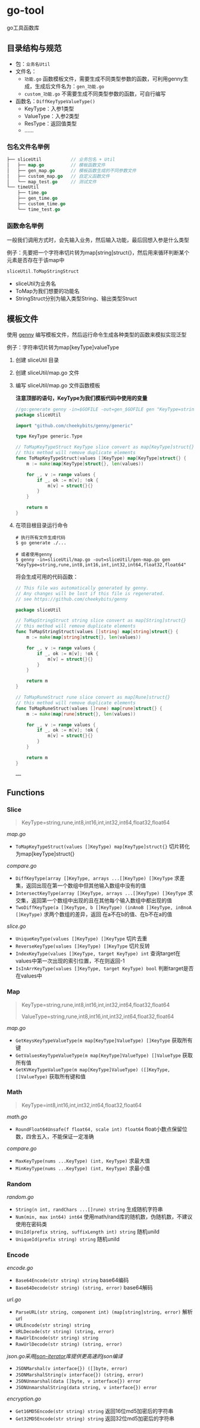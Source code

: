 # go-tool

go工具函数库

## 目录结构与规范

+ 包：`业务名Util`
+ 文件名：
    + `功能.go` 函数模板文件，需要生成不同类型参数的函数，可利用genny生成，生成后文件名为：`gen_功能.go`
    + `custom_功能.go`  不需要生成不同类型参数的函数，可自行编写
+ 函数名：`DiffKeyTypeValueType()` 
    + KeyType：入参1类型
    + ValueType：入参2类型
    + ResType：返回值类型
    + ……

### 包名文件名举例

```go
├── sliceUtil			// 业务包名 + Util
│   ├── map.go			// 模板函数文件
│   ├── gen_map.go		// 模板函数生成的不同参数文件
│   ├── custom_map.go	// 自定义函数文件
│   └── map_test.go		// 测试文件
└── timeUtil
	├── time.go
	├── gen_time.go
	├── custom_time.go
    └── time_test.go
```

### 函数命名举例

一般我们调用方式时，会先输入业务，然后输入功能，最后回想入参是什么类型

例子：先要把一个字符串切片转为map[string]struct{}，然后用来循环判断某个元素是否存在于该map中

```go
sliceUtil.ToMapStringStruct
```

+ sliceUtil为业务名
+ ToMap为我们想要的功能名
+ StringStruct分别为输入类型String、输出类型Struct

## 模板文件

使用 [genny](https://github.com/cheekybits/genny) 编写模板文件，然后运行命令生成各种类型的函数来模拟实现泛型

例子：字符串切片转为map[keyType]valueType

1. 创建 sliceUtil 目录

2. 创建 sliceUtil/map.go 文件

3. 编写 sliceUtil/map.go 文件函数模板

    **注意顶部的语句，KeyType为我们模板代码中使用的变量**

    ```go
    //go:generate genny -in=$GOFILE -out=gen_$GOFILE gen "KeyType=string,rune,int8,int16,int,int32,int64,float32,float64"
    package sliceUtil
    
    import "github.com/cheekybits/genny/generic"
    
    type KeyType generic.Type
    
    // ToMapKeyTypeStruct KeyType slice convert as map[KeyType]struct{}
    // this method will remove duplicate elements
    func ToMapKeyTypeStruct(values []KeyType) map[KeyType]struct{} {
    	m := make(map[KeyType]struct{}, len(values))
    
    	for _, v := range values {
    		if _, ok := m[v]; !ok {
    			m[v] = struct{}{}
    		}
    	}
    
    	return m
    }
    ```

4. 在项目根目录运行命令

    ```shell
    # 执行所有文件生成代码
    $ go generate ./...
    
    # 或者使用genny
    $ genny -in=sliceUtil/map.go -out=sliceUtil/gen-map.go gen "KeyType=string,rune,int8,int16,int,int32,int64,float32,float64"
    ```

    将会生成可用的代码函数：

    ```go
    // This file was automatically generated by genny.
    // Any changes will be lost if this file is regenerated.
    // see https://github.com/cheekybits/genny
    
    package sliceUtil
    
    // ToMapStringStruct string slice convert as map[String]struct{}
    // this method will remove duplicate elements
    func ToMapStringStruct(values []string) map[string]struct{} {
    	m := make(map[string]struct{}, len(values))
    
    	for _, v := range values {
    		if _, ok := m[v]; !ok {
    			m[v] = struct{}{}
    		}
    	}
    
    	return m
    }
    
    // ToMapRuneStruct rune slice convert as map[Rune]struct{}
    // this method will remove duplicate elements
    func ToMapRuneStruct(values []rune) map[rune]struct{} {
    	m := make(map[rune]struct{}, len(values))
    
    	for _, v := range values {
    		if _, ok := m[v]; !ok {
    			m[v] = struct{}{}
    		}
    	}
    
    	return m
    }
    
    ……
    ```

## Functions

### Slice

> KeyType=string,rune,int8,int16,int,int32,int64,float32,float64

*map.go*

+ `ToMapKeyTypeStruct(values []KeyType) map[KeyType]struct{}`  切片转化为map[keyType]struct{}

*compare.go*

+ `DiffKeyType(array []KeyType, arrays ...[]KeyType) []KeyType`  求差集，返回出现在第一个数组中但其他输入数组中没有的值
+ `IntersectKeyType(array []KeyType, arrays ...[]KeyType) []KeyType` 求交集，返回第一个数组中出现的且在其他每个输入数组中都出现的值
+ `TwoDiffKeyType(a []KeyType, b []KeyType) (inAnoB []KeyType, inBnoA []KeyType)` 求两个数组的差异，返回 在a不在b的值、在b不在a的值

*slice.go*

+ `UniqueKeyType(values []KeyType) []KeyType` 切片去重
+ `ReverseKeyType(values []KeyType) []KeyType` 切片反转
+ `IndexKeyType(values []KeyType, target KeyType) int` 查询target在values中第一次出现的索引位置，不在则返回-1
+ `IsInArrKeyType(values []KeyType, target KeyType) bool` 判断target是否在values中

### Map

> KeyType=string,rune,int8,int16,int,int32,int64,float32,float64
>
> ValueType=string,rune,int8,int16,int,int32,int64,float32,float64

*map.go*

+ `GetKeysKeyTypeValueType(m map[KeyType]ValueType) []KeyType` 获取所有键
+ `GetValuesKeyTypeValueType(m map[KeyType]ValueType) []ValueType` 获取所有值
+ `GetKVKeyTypeValueType(m map[KeyType]ValueType) ([]KeyType, []ValueType)` 获取所有键和值

### Math

> KeyType=int8,int16,int,int32,int64,float32,float64

*math.go*

+ `RoundFloat64Unsafe(f float64, scale int) float64` float小数点保留位数，四舍五入，不能保证一定准确

*compare.go*

+ `MaxKeyType(nums ...KeyType) (int, KeyType)` 求最大值
+ `MinKeyType(nums ...KeyType) (int, KeyType)` 求最小值

### Random

*random.go*

+ `String(n int, randChars ...[]rune) string` 生成随机字符串
+ `Num(min, max int64) int64` 使用math/rand库的随机数，伪随机数，不建议使用在密码类
+ `UniId(prefix string, suffixLength int) string` 随机uniId
+ `UniqueId(prefix string) string` 随机uniId

### Encode

*encode.go*

+ `Base64Encode(str string) string`  base64编码
+ `Base64Decode(str string) (string, error)` base64解码

*url.go*

+ `ParseURL(str string, component int) (map[string]string, error)` 解析url
+ `URLEncode(str string) string`
+ `URLDecode(str string) (string, error)`
+ `RawUrlEncode(str string) string`
+ `RawUrlDecode(str string) (string, error)`

*json.go采用[json-iterator](https://github.com/json-iterator/go)库提供更高速的json编译*

+ `JSONMarshal(v interface{}) ([]byte, error)`
+ `JSONMarshalString(v interface{}) (string, error)`
+ `JSONUnmarshal(data []byte, v interface{}) error`
+ `JSONUnmarshalString(data string, v interface{}) error`

*encryption.go*

+ `Get16MD5Encode(str string) string` 返回16位md5加密后的字符串
+ `Get32MD5Encode(str string) string` 返回32位md5加密后的字符串
